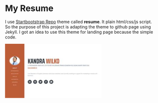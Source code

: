 # My Resume
I use [Startbootstrap Repo](https://blackrockdigital.github.io) theme called **resume**. It plain html/css/js script. So the purpose of this project is adapting the theme to github page using Jekyll. I got an idea to use this theme for landing page because the simple code.

![Image Resume Jekyll Screen Shot](resume-ss.jpg)
